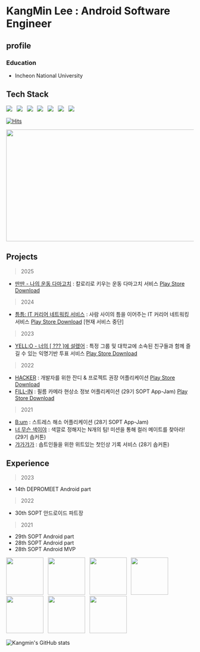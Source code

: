 # KangMin Lee : Android Software Engineer

## profile
### Education
* Incheon National University<br>


  
## Tech Stack
<p align="left">
<img src="https://img.shields.io/badge/Kotlin-0095D5?style=flat-square&logo=Kotlin&logoColor=white"/></a> &nbsp
<img src="https://img.shields.io/badge/Java-007396?style=flat-square&logo=Java&logoColor=white"/></a> &nbsp 
<img src="https://img.shields.io/badge/Android-3DDC84?style=flat-square&logo=Android&logoColor=white"/></a> &nbsp
<img src="https://img.shields.io/badge/Notion-000000?style=flat-square&logo=notion&logoColor=white"/></a> &nbsp
<img src="https://img.shields.io/badge/Slack-4A154B?style=flat-square&logo=slack&logoColor=white"/></a> &nbsp 
<img src="https://img.shields.io/badge/Git-f05030?style=flat-square&logo=Git&logoColor=white"/></a> &nbsp 
<img src="https://img.shields.io/badge/GitHub-black?style=flat-square&logo=GitHub&logoColor=white"/></p>

[![Hits](https://hits.seeyoufarm.com/api/count/incr/badge.svg?url=https%3A%2F%2Fgithub.com%2Fkkk5474096&count_bg=%2379C83D&title_bg=%23000000&icon=&icon_color=%23E7E7E7&title=hits&edge_flat=false)](https://hits.seeyoufarm.com)

<p align="center">
  <a href="https://github.com/devxb/gitanimals">
    <img
      src="https://render.gitanimals.org/farms/kkk5474096"
      width="600"
      height="300"
    />
  </a>
</p>

## Projects
> 2025
* [딴딴 - 나의 운동 다마고치](https://github.com/ddan-dda-ra/ddan-ddan-android) : 칼로리로 키우는 운동 다마고치 서비스 [Play Store Download](https://play.google.com/store/apps/details?id=com.ddanddan.ddanddan)

> 2024
* [틈틈: IT 커리어 네트워킹 서비스](https://github.com/depromeet/TeumTeum-Android) : 사람 사이의 틈을 이어주는 IT 커리어 네트워킹 서비스 [Play Store Download](https://play.google.com/store/apps/details?id=com.teumteum.teumteum) [현재 서비스 중단]
  
> 2023
* [YELL:O - 너의 [ ??? ]에 설렜어](https://github.com/team-yello/YELLO-Android) : 특정 그룹 및 대학교에 소속된 친구들과 함께 즐길 수 있는 익명기반 투표 서비스 [Play Store Download](https://play.google.com/store/apps/details?id=com.el.yello&hl=ko-KR)

> 2022
* [HACKER](https://github.com/zaranaramorimori/HACKER-ANDROID) : 개발자를 위한 잔디 & 프로젝트 권장 어플리케이션 [Play Store Download](https://play.google.com/store/apps/details?id=com.teamzzong.hacker)
* [FILL-IN](https://github.com/TeamFILL-IN/Fill-Android) : 필름 카메라 현상소 정보 어플리케이션 (29기 SOPT App-Jam) [Play Store Download](https://play.google.com/store/apps/details?id=com.teamfillin.fillin)

> 2021
* [B:um](https://github.com/TeamB-um/B-umAndroid) : 스트레스 해소 어플리케이션 (28기 SOPT App-Jam)
* [너 무슨 색이야](https://github.com/TeamWhatColor/WhatColorAndroid) : 색깔로 정해지는 N개의 팀! 미션을 통해 컬러 메이트를 찾아라! (29기 솝커톤)
* [갸가갸가](https://github.com/TeamGaGaGaGa/GaGaGaGaAndroid) : 솝트인들을 위한 위트있는 첫인상 기록 서비스 (28기 솝커톤) 

## Experience
> 2023
- 14th DEPROMEET Android part

> 2022
- 30th SOPT 안드로이드 파트장

> 2021
- 29th SOPT Android part
- 28th SOPT Android part
- 28th SOPT Android MVP

<p>
<img width="100" src="https://user-images.githubusercontent.com/56147398/178939915-f2095f4f-90ff-44bf-90c5-274876ff5e63.png">&nbsp;&nbsp;
<img width="100" src="https://user-images.githubusercontent.com/56147398/178938833-6cc6eb2a-53a0-4c6a-a8f9-39df3f328045.png">&nbsp;&nbsp;
<img width="100" src="https://user-images.githubusercontent.com/56147398/178940037-67f05fae-7fb6-416f-bad8-c4d1dd65d51f.png">&nbsp;&nbsp;
<img width="100" src="https://user-images.githubusercontent.com/56147398/178940095-c42c473e-e040-4879-b44f-8873ebd376e7.png">&nbsp;&nbsp;
<img width="100" src="https://user-images.githubusercontent.com/56147398/178940214-b72ad2fd-768d-423f-90f9-9e6ec6d491c4.png">&nbsp;&nbsp;
<img width="100" src="https://github.com/kkk5474096/kkk5474096/assets/56147398/dc9f30f2-a50d-4583-b127-25f6dc37c2dc">&nbsp;&nbsp;
<img width="100" src="https://github.com/user-attachments/assets/4cefa944-81d8-4d0c-aad3-0d5f3c740b09">
</p>
  
![Kangmin's GitHub stats](https://github-readme-stats.vercel.app/api?username=kkk5474096&hide=stars,issues&show_icons=true&theme=radical) 


